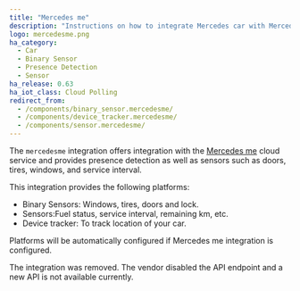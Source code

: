 ```yaml
---
title: "Mercedes me"
description: "Instructions on how to integrate Mercedes car with Mercedes me into Home Assistant."
logo: mercedesme.png
ha_category:
  - Car
  - Binary Sensor
  - Presence Detection
  - Sensor
ha_release: 0.63
ha_iot_class: Cloud Polling
redirect_from:
  - /components/binary_sensor.mercedesme/
  - /components/device_tracker.mercedesme/
  - /components/sensor.mercedesme/
---
```


The `mercedesme` integration offers integration with the [Mercedes me](https://www.mercedes-benz.com/de/mercedes-me/) cloud service and provides presence detection as well as sensors such as doors, tires, windows, and service interval.

This integration provides the following platforms:

- Binary Sensors: Windows, tires, doors and lock.
- Sensors:Fuel status, service interval, remaining km, etc.
- Device tracker: To track location of your car.

Platforms will be automatically configured if Mercedes me integration is configured.

<div class='note warning'>
  The integration was removed. The vendor disabled the API endpoint and a new API is not available currently.
</div>

